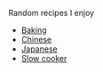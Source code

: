 Random recipes I enjoy

- [Baking](/baking)
- [Chinese](/chinese)
- [Japanese](/japanese)
- [Slow cooker](slowcooker)
